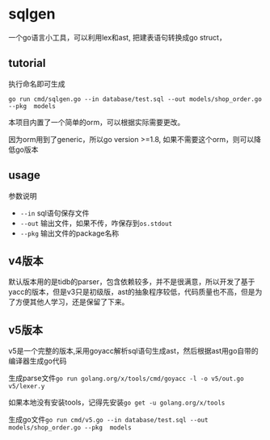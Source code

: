 # sqlgen
一个go语言小工具，可以利用lex和ast, 把建表语句转换成go struct，

## tutorial

执行命名即可生成

`go run cmd/sqlgen.go --in database/test.sql --out models/shop_order.go --pkg  models`

本项目内置了一个简单的orm，可以根据实际需要更改。

因为orm用到了generic，所以go version >=1.8, 如果不需要这个orm，则可以降低go版本


## usage

参数说明
* `--in` sql语句保存文件
* `--out` 输出文件，如果不传，咋保存到`os.stdout`
* `--pkg` 输出文件的package名称

## v4版本

默认版本用的是tidb的parser，包含依赖较多，并不是很满意，所以开发了基于yacc的版本，但是v3只是初级版，ast的抽象程序较低，代码质量也不高，但是为了方便其他人学习，还是保留了下来。

## v5版本

v5是一个完整的版本,采用goyacc解析sql语句生成ast，然后根据ast用go自带的编译器生成go代码

生成parse文件`go run golang.org/x/tools/cmd/goyacc -l -o v5/out.go v5/lexer.y`

如果本地没有安装tools，记得先安装`go get -u golang.org/x/tools`

生成go文件`go run cmd/v5.go --in database/test.sql --out models/shop_order.go --pkg  models`

